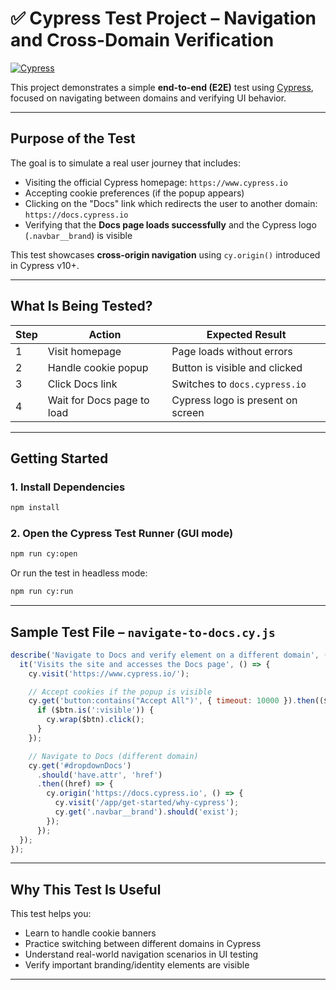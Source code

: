 # ✅ Cypress Test Project – Navigation and Cross-Domain Verification

[![Cypress](https://img.shields.io/badge/tested%20with-Cypress-4fc08d.svg)](https://www.cypress.io/)

This project demonstrates a simple **end-to-end (E2E)** test using [Cypress](https://www.cypress.io/), focused on navigating between domains and verifying UI behavior.

---

## Purpose of the Test


The goal is to simulate a real user journey that includes:

- Visiting the official Cypress homepage: `https://www.cypress.io`
- Accepting cookie preferences (if the popup appears)
- Clicking on the "Docs" link which redirects the user to another domain: `https://docs.cypress.io`
- Verifying that the **Docs page loads successfully** and the Cypress logo (`.navbar__brand`) is visible

This test showcases **cross-origin navigation** using `cy.origin()` introduced in Cypress v10+.

---

## What Is Being Tested?


| Step | Action | Expected Result |
|------|--------|-----------------|
| 1 | Visit homepage | Page loads without errors |
| 2 | Handle cookie popup | Button is visible and clicked |
| 3 | Click Docs link | Switches to `docs.cypress.io` |
| 4 | Wait for Docs page to load | Cypress logo is present on screen |

---



## Getting Started


### 1. Install Dependencies

```bash
npm install
```

### 2. Open the Cypress Test Runner (GUI mode)

```bash
npm run cy:open
```

Or run the test in headless mode:

```bash
npm run cy:run
```

---


## Sample Test File – `navigate-to-docs.cy.js`


```javascript
describe('Navigate to Docs and verify element on a different domain', () => {
  it('Visits the site and accesses the Docs page', () => {
    cy.visit('https://www.cypress.io/');

    // Accept cookies if the popup is visible
    cy.get('button:contains("Accept All")', { timeout: 10000 }).then(($btn) => {
      if ($btn.is(':visible')) {
        cy.wrap($btn).click();
      }
    });

    // Navigate to Docs (different domain)
    cy.get('#dropdownDocs')
      .should('have.attr', 'href')
      .then((href) => {
        cy.origin('https://docs.cypress.io', () => {
          cy.visit('/app/get-started/why-cypress');
          cy.get('.navbar__brand').should('exist');
        });
      });
  });
});
```

---

## Why This Test Is Useful


This test helps you:

- Learn to handle cookie banners
- Practice switching between different domains in Cypress
- Understand real-world navigation scenarios in UI testing
- Verify important branding/identity elements are visible


---
